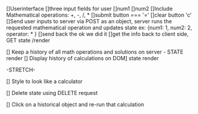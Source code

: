 
[]Userinterface
    []three input fields for user
        []num1
        []num2
        []Include Mathematical operations: +, -, /, *
    []submit button === '='
    []clear button 'c'
[]Send user inputs to server via POST as an object, server runs the requested mathematical operation and updates state
    ex: {num1: 1,
        num2: 2,   
        operator: *
        }
    []send back the ok we did it
    []get the info back to client side, GET state /render

[] Keep a history of all math operations and solutions on server - STATE render
    [] Display history of calculations on DOM] state render



-STRETCH-

[] Style to look like a calculator

[] Delete state using DELETE request

[] Click on a historical object and re-run that calculation